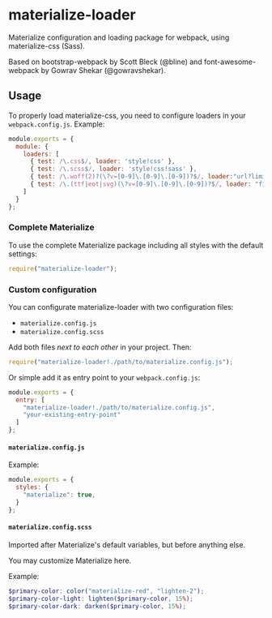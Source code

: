 materialize-loader
====================

Materialize configuration and loading package for webpack, using materialize-css (Sass).

Based on bootstrap-webpack by Scott Bleck (@bline) and font-awesome-webpack by Gowrav Shekar (@gowravshekar).

Usage
-----

To properly load materialize-css, you need to configure loaders in your `webpack.config.js`. Example:

``` javascript
module.exports = {
  module: {
    loaders: [
      { test: /\.css$/, loader: 'style!css' },
      { test: /\.scss$/, loader: 'style!css!sass' },
      { test: /\.woff(2)?(\?v=[0-9]\.[0-9]\.[0-9])?$/, loader:"url?limit=10000&mimetype=application/font-woff" },
      { test: /\.(ttf|eot|svg)(\?v=[0-9]\.[0-9]\.[0-9])?$/, loader: "file" }
    ]
  }
};
```

### Complete Materialize

To use the complete Materialize package including all styles with the default settings:

``` javascript
require("materialize-loader");
```

### Custom configuration

You can configurate materialize-loader with two configuration files:

* `materialize.config.js`
* `materialize.config.scss`

Add both files *next to each other* in your project. Then:

``` javascript
require("materialize-loader!./path/to/materialize.config.js");
```

Or simple add it as entry point to your `webpack.config.js`:

``` javascript
module.exports = {
  entry: [
    "materialize-loader!./path/to/materialize.config.js",
    "your-existing-entry-point"
  ]
};
```

#### `materialize.config.js`

Example:

``` javascript
module.exports = {
  styles: {
    "materialize": true,
  }
};
```

#### `materialize.config.scss`

Imported after Materialize's default variables, but before anything else.

You may customize Materialize here.

Example:

``` scss
$primary-color: color("materialize-red", "lighten-2");
$primary-color-light: lighten($primary-color, 15%);
$primary-color-dark: darken($primary-color, 15%);
```
